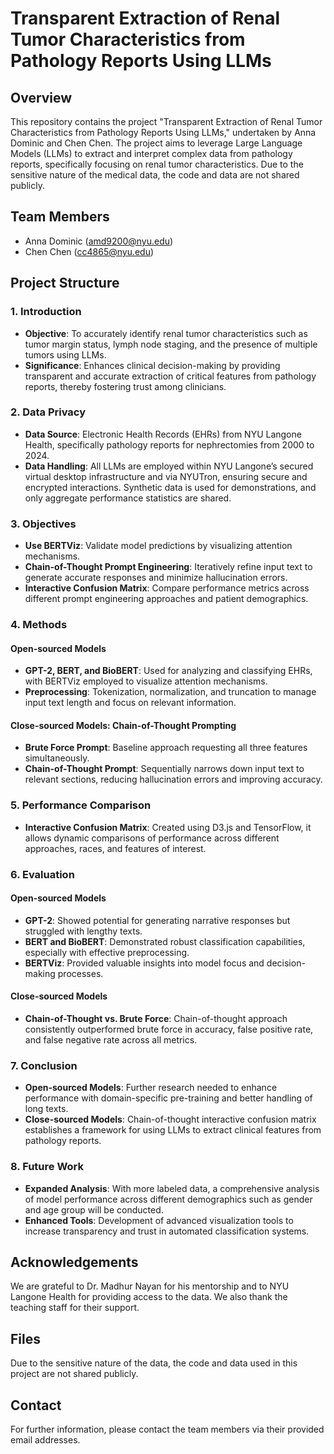 # Transparent Extraction of Renal Tumor Characteristics from Pathology Reports Using LLMs

## Overview
This repository contains the project "Transparent Extraction of Renal Tumor Characteristics from Pathology Reports Using LLMs," undertaken by Anna Dominic and Chen Chen. The project aims to leverage Large Language Models (LLMs) to extract and interpret complex data from pathology reports, specifically focusing on renal tumor characteristics. Due to the sensitive nature of the medical data, the code and data are not shared publicly.

## Team Members
- Anna Dominic (amd9200@nyu.edu)
- Chen Chen (cc4865@nyu.edu)

## Project Structure

### 1. Introduction
- **Objective**: To accurately identify renal tumor characteristics such as tumor margin status, lymph node staging, and the presence of multiple tumors using LLMs.
- **Significance**: Enhances clinical decision-making by providing transparent and accurate extraction of critical features from pathology reports, thereby fostering trust among clinicians.

### 2. Data Privacy
- **Data Source**: Electronic Health Records (EHRs) from NYU Langone Health, specifically pathology reports for nephrectomies from 2000 to 2024.
- **Data Handling**: All LLMs are employed within NYU Langone’s secured virtual desktop infrastructure and via NYUTron, ensuring secure and encrypted interactions. Synthetic data is used for demonstrations, and only aggregate performance statistics are shared.

### 3. Objectives
- **Use BERTViz**: Validate model predictions by visualizing attention mechanisms.
- **Chain-of-Thought Prompt Engineering**: Iteratively refine input text to generate accurate responses and minimize hallucination errors.
- **Interactive Confusion Matrix**: Compare performance metrics across different prompt engineering approaches and patient demographics.

### 4. Methods
#### Open-sourced Models
- **GPT-2, BERT, and BioBERT**: Used for analyzing and classifying EHRs, with BERTViz employed to visualize attention mechanisms.
- **Preprocessing**: Tokenization, normalization, and truncation to manage input text length and focus on relevant information.

#### Close-sourced Models: Chain-of-Thought Prompting
- **Brute Force Prompt**: Baseline approach requesting all three features simultaneously.
- **Chain-of-Thought Prompt**: Sequentially narrows down input text to relevant sections, reducing hallucination errors and improving accuracy.

### 5. Performance Comparison
- **Interactive Confusion Matrix**: Created using D3.js and TensorFlow, it allows dynamic comparisons of performance across different approaches, races, and features of interest.

### 6. Evaluation
#### Open-sourced Models
- **GPT-2**: Showed potential for generating narrative responses but struggled with lengthy texts.
- **BERT and BioBERT**: Demonstrated robust classification capabilities, especially with effective preprocessing.
- **BERTViz**: Provided valuable insights into model focus and decision-making processes.

#### Close-sourced Models
- **Chain-of-Thought vs. Brute Force**: Chain-of-thought approach consistently outperformed brute force in accuracy, false positive rate, and false negative rate across all metrics.

### 7. Conclusion
- **Open-sourced Models**: Further research needed to enhance performance with domain-specific pre-training and better handling of long texts.
- **Close-sourced Models**: Chain-of-thought interactive confusion matrix establishes a framework for using LLMs to extract clinical features from pathology reports.

### 8. Future Work
- **Expanded Analysis**: With more labeled data, a comprehensive analysis of model performance across different demographics such as gender and age group will be conducted.
- **Enhanced Tools**: Development of advanced visualization tools to increase transparency and trust in automated classification systems.

## Acknowledgements
We are grateful to Dr. Madhur Nayan for his mentorship and to NYU Langone Health for providing access to the data. We also thank the teaching staff for their support.

## Files
Due to the sensitive nature of the data, the code and data used in this project are not shared publicly.

## Contact
For further information, please contact the team members via their provided email addresses.
